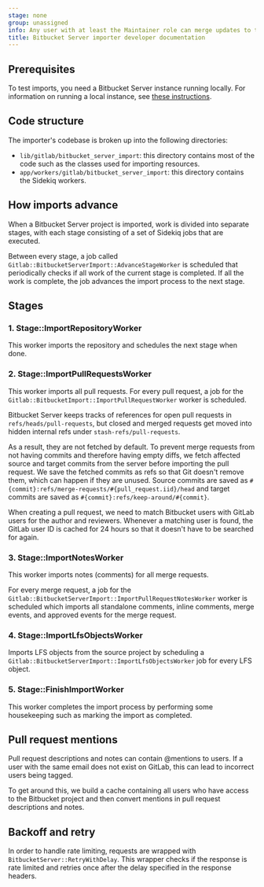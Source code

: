 ```yaml
---
stage: none
group: unassigned
info: Any user with at least the Maintainer role can merge updates to this content. For details, see https://docs.gitlab.com/development/development_processes/#development-guidelines-review.
title: Bitbucket Server importer developer documentation
---
```


## Prerequisites

To test imports, you need a Bitbucket Server instance running locally. For information on running a local instance, see
[these instructions](https://gitlab.com/gitlab-org/foundations/import-and-integrate/team/-/blob/main/integrations/bitbucket_server.md).

## Code structure

The importer's codebase is broken up into the following directories:

- `lib/gitlab/bitbucket_server_import`: this directory contains most of the code such as
  the classes used for importing resources.
- `app/workers/gitlab/bitbucket_server_import`: this directory contains the Sidekiq
  workers.

## How imports advance

When a Bitbucket Server project is imported, work is divided into separate stages, with
each stage consisting of a set of Sidekiq jobs that are executed.

Between every stage, a job called `Gitlab::BitbucketServerImport::AdvanceStageWorker`
is scheduled that periodically checks if all work of the current stage is completed. If
all the work is complete, the job advances the import process to the next stage.

## Stages

### 1. Stage::ImportRepositoryWorker

This worker imports the repository and schedules the next stage when
done.

### 2. Stage::ImportPullRequestsWorker

This worker imports all pull requests. For every pull request, a job for the
`Gitlab::BitbucketImport::ImportPullRequestWorker` worker is scheduled.

Bitbucket Server keeps tracks of references for open pull requests in
`refs/heads/pull-requests`, but closed and merged requests get moved
into hidden internal refs under `stash-refs/pull-requests`.

As a result, they are not fetched by default. To prevent merge requests from not having
commits and therefore having empty diffs, we fetch affected source and target
commits from the server before importing the pull request.
We save the fetched commits as refs so that Git doesn't remove them, which can happen
if they are unused.
Source commits are saved as `#{commit}:refs/merge-requests/#{pull_request.iid}/head`
and target commits are saved as `#{commit}:refs/keep-around/#{commit}`.

When creating a pull request, we need to match Bitbucket users with GitLab users for
the author and reviewers. Whenever a matching user is found, the GitLab user ID is cached
for 24 hours so that it doesn't have to be searched for again.

### 3. Stage::ImportNotesWorker

This worker imports notes (comments) for all merge requests.

For every merge request, a job for the `Gitlab::BitbucketServerImport::ImportPullRequestNotesWorker`
worker is scheduled which imports all standalone comments, inline comments, merge events, and
approved events for the merge request.

### 4. Stage::ImportLfsObjectsWorker

Imports LFS objects from the source project by scheduling a
`Gitlab::BitbucketServerImport::ImportLfsObjectsWorker` job for every LFS object.

### 5. Stage::FinishImportWorker

This worker completes the import process by performing some housekeeping
such as marking the import as completed.

## Pull request mentions

Pull request descriptions and notes can contain @mentions to users. If a user with the
same email does not exist on GitLab, this can lead to incorrect users being tagged.

To get around this, we build a cache containing all users who have access to the Bitbucket
project and then convert mentions in pull request descriptions and notes.

## Backoff and retry

In order to handle rate limiting, requests are wrapped with `BitbucketServer::RetryWithDelay`.
This wrapper checks if the response is rate limited and retries once after the delay specified in the response headers.
